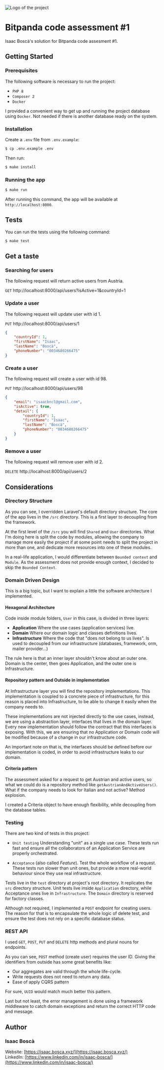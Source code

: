 ![Logo of the project](https://cdn.bitpanda.com/media/redesign/bitpanda-logo.svg)

# Bitpanda code assessment #1

Isaac Boscà's solution for Bitpanda code assesment #1.

## Getting Started

### Prerequisites

The following software is necessary to run the project:

- `PHP 8`
- `Composer 2`
- `Docker`

I provided a convenient way to get up and running the project database using `Docker`.
Not needed if there is another database ready on the system.

### Installation

Create a `.env` file from `.env.example`:

```bash
$ cp .env.example .env
```

Then run:

```bash
$ make install
```

### Running the app

```bash
$ make run
```
After running this command, the app will be available at `http://localhost:8000`.

## Tests

You can run the tests using the following command:

```bash
$ make test
```

## Get a taste

### Searching for users

The following request will return active users from Austria.

`GET` http://localhost:8000/api/users?isActive=1&countryId=1


### Update a user

The following request will update user with id 1.

`PUT` http://localhost:8000/api/users/1

```json
{
    "countryId": 1,
    "firstName": "Isaac",
    "lastName": "Boscà",
    "phoneNumber": "0034680266475"
}
```

### Create a user

The following request will create a user with id 98.

`PUT` http://localhost:8000/api/users/98

```json
{
    "email": "isaacbncl@gmail.com",
    "isActive": true,
    "detail": {
        "countryId": 1,
        "firstName": "Isaac",
        "lastName": "Boscà",
        "phoneNumber": "0034680266475"
    }
}
```

### Remove a user

The following request will remove user with id 2.

`DELETE` http://localhost:8000/api/users/2


## Considerations

### Directory Structure

As you can see, I overridden Laravel's default directory structure. 
The core of the app lives in the `/src` directory. This is a first layer to decoupling from the framework.

At the first level of the `/src` you will find `Shared` and `User` directories.
What I'm doing here is split the code by modules, allowing the company to manage more easily the project if at some point needs to split the project in more than one, and dedicate more resources into one of these modules.

In a real-life application, I would differentiate between `Bounded context` and `Module`. As the assessment does not provide enough context, I decided to skip the `Bounded Context`.

### Domain Driven Design

This is a big topic, but I want to explain a little the software architecture I implemented. 

#### Hexagonal Architecture

Code inside module folders, `User` in this case, is divided in three layers:

- **Application** Where the use cases (application services) live.
- **Domain** Where our domain logic and classes definitions lives.
- **Infrastructure** Where the code that "does not belong to us lives". Is used to decoupled from our infrastructure (databases, framework, orm, mailer provider...)

The rule here is that an inner layer shouldn't know about an outer one. Domain is the center, then goes Application, and the outer one is Infrastructure.

#### Repository pattern and Outside in implementation

At Infrastructure layer you will find the repository implementations.
This implementation is coupled to a concrete piece of infrastructure, for this reason is placed into Infrastructure, to be able to change it easily when the company needs to.

These implementations are not injected directly to the use cases, instead, we are using a abstraction layer, interfaces that lives in the domain layer.
Every new implementation should follow the contract that this interfaces is exposing. 
With this, we are ensuring that no Application or Domain code will be modified because of a change in our infrastructure code.

An important note on that is, the interfaces should be defined before our implementation is coded, in order to avoid infrastructure leaks to our domain.

#### Criteria pattern

The assessment asked for a request to get Austrian and active users, so what we could do is a repository method like `getAustrianAndActiveUsers()`.
What if the company needs to look for Italian and not active? Method explosion.

I created a Criteria object to have enough flexibility, while decoupling from the database tables.

### Testing

There are two kind of tests in this project:

- `Unit testing` Understanding "unit" as a single use case. These tests run fast and ensure all the collaborators of an Application Service are properly orchestrated.

- `Acceptance` (also called *Feature*). Test the whole workflow of a request. These tests run slower than unit ones, but provide a more real-world behaviour since they use real infrastructure.

Tests live in the `test` directory at project's root directory. It replicates the `src` directory structure.
Unit tests live inside `Application` directory, while Acceptance ones live in `Infrastructure`. The `Domain` directory is reserved for factory classes.

Although not required, I implemented a `POST` endpoint for creating users. The reason for that is to encapsulate the whole logic of delete test, and ensure the test does not rely on a specific database status.


### REST API

I used `GET`, `POST`, `PUT` and `DELETE` http methods and plural nouns for endpoints.

As you can see, `POST` method (create user) requires the user ID.
Giving the identifiers from outside has some great benefits like:

- Our aggregates are valid through the whole life-cycle.
- Write requests does not need to return any data.
- Ease of apply CQRS pattern

For sure, `UUID` would match much better this pattern.

Last but not least, the error management is done using a framework middleware to catch domain exceptions and return the correct HTTP code and message.


## Author

### Isaac Boscà

Website: [https://isaac.bosca.xyz/](https://isaac.bosca.xyz/)    
LinkedIn: [https://www.linkedin.com/in/isaac-bosca/](https://www.linkedin.com/in/isaac-bosca/)    

